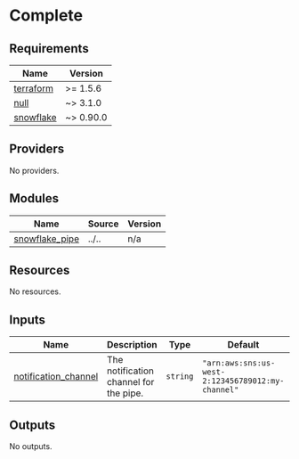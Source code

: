 # Complete

<!-- BEGIN_TF_DOCS -->
## Requirements

| Name | Version |
|------|---------|
| <a name="requirement_terraform"></a> [terraform](#requirement\_terraform) | >= 1.5.6 |
| <a name="requirement_null"></a> [null](#requirement\_null) | ~> 3.1.0 |
| <a name="requirement_snowflake"></a> [snowflake](#requirement\_snowflake) | ~> 0.90.0 |

## Providers

No providers.

## Modules

| Name | Source | Version |
|------|--------|---------|
| <a name="module_snowflake_pipe"></a> [snowflake\_pipe](#module\_snowflake\_pipe) | ../.. | n/a |

## Resources

No resources.

## Inputs

| Name | Description | Type | Default | Required |
|------|-------------|------|---------|:--------:|
| <a name="input_notification_channel"></a> [notification\_channel](#input\_notification\_channel) | The notification channel for the pipe. | `string` | `"arn:aws:sns:us-west-2:123456789012:my-channel"` | no |

## Outputs

No outputs.
<!-- END_TF_DOCS -->